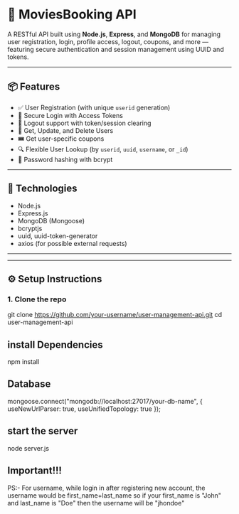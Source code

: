 # 🚀 MoviesBooking API

A RESTful API built using **Node.js**, **Express**, and **MongoDB** for managing user registration, login, profile access, logout, coupons, and more — featuring secure authentication and session management using UUID and tokens.

---

## 📦 Features

- ✅ User Registration (with unique `userid` generation)
- 🔑 Secure Login with Access Tokens
- 🚪 Logout support with token/session clearing
- 📄 Get, Update, and Delete Users
- 🎟️ Get user-specific coupons
- 🔍 Flexible User Lookup (by `userid`, `uuid`, `username`, or `_id`)
- 🔐 Password hashing with bcrypt

---

## 🧰 Technologies

- Node.js
- Express.js
- MongoDB (Mongoose)
- bcryptjs
- uuid, uuid-token-generator
- axios (for possible external requests)

---

---

## ⚙️ Setup Instructions

### 1. Clone the repo

git clone https://github.com/your-username/user-management-api.git
cd user-management-api

## install Dependencies
npm install

## Database 
mongoose.connect("mongodb://localhost:27017/your-db-name", { useNewUrlParser: true, useUnifiedTopology: true });

## start the server
node server.js

## Important!!!
PS:- For username, while login in after registering new account, the username would be first_name+last_name so if your first_name is "John" and last_name is "Doe" then the username will be "jhondoe"